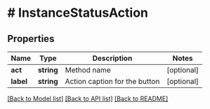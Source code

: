 # # InstanceStatusAction

## Properties

Name | Type | Description | Notes
------------ | ------------- | ------------- | -------------
**act** | **string** | Method name | [optional] 
**label** | **string** | Action caption for the button | [optional] 

[[Back to Model list]](../../README.md#documentation-for-models) [[Back to API list]](../../README.md#documentation-for-api-endpoints) [[Back to README]](../../README.md)


